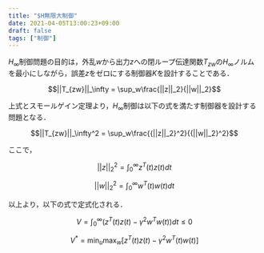 ```yaml
---
title: "$H無限大制御"
date: 2021-04-05T13:00:23+09:00
draft: false
tags: ["制御"] 
---
```

<!--more-->

$H_\infty$制御問題の目的は，外乱$w$から出力$z$への閉ループ伝達関数$T_{zw}$の$H_\infty$ノルムを最小にしながら，誤差$z$をゼロにする制御器$K$を設計することである．

$$||T_{zw}||_\infty = \sup_w\frac{||z||_2}{||w||_2}$$

上式とスモールゲイン定理より，$H_\infty$制御は以下の式を満たす制御器を設計する問題となる．


$$||T_{zw}||_\infty^2 = \sup_w\frac{{||z||_2}^2}{{||w||_2}^2}$$

ここで，

$${||z||_2}^2=\int_0^\infty z^T(t)z(t)dt$$

$${||w||_2}^2=\int_0^\infty w^T(t)w(t)dt$$

以上より，以下の式で定式化される．

$$V=\int_0^\infty(z^T(t)z(t)-\gamma^2w^Tw(t))dt \leq 0$$

$$V^\ast = \min_u\max_w[z^T(t)z(t)-\gamma^2w^T(t)w(t)]$$